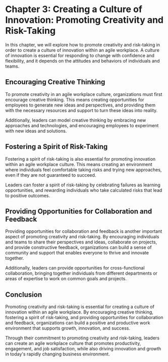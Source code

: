 Chapter 3: Creating a Culture of Innovation: Promoting Creativity and Risk-Taking
=================================================================================

In this chapter, we will explore how to promote creativity and risk-taking in order to create a culture of innovation within an agile workplace. A culture of innovation is essential for responding to change with confidence and flexibility, and it depends on the attitudes and behaviors of individuals and teams.

Encouraging Creative Thinking
-----------------------------

To promote creativity in an agile workplace culture, organizations must first encourage creative thinking. This means creating opportunities for employees to generate new ideas and perspectives, and providing them with the necessary resources and support to turn these ideas into reality.

Additionally, leaders can model creative thinking by embracing new approaches and technologies, and encouraging employees to experiment with new ideas and solutions.

Fostering a Spirit of Risk-Taking
---------------------------------

Fostering a spirit of risk-taking is also essential for promoting innovation within an agile workplace culture. This means creating an environment where individuals feel comfortable taking risks and trying new approaches, even if they are not guaranteed to succeed.

Leaders can foster a spirit of risk-taking by celebrating failures as learning opportunities, and rewarding individuals who take calculated risks that lead to positive outcomes.

Providing Opportunities for Collaboration and Feedback
------------------------------------------------------

Providing opportunities for collaboration and feedback is another important aspect of promoting creativity and risk-taking. By encouraging individuals and teams to share their perspectives and ideas, collaborate on projects, and provide constructive feedback, organizations can build a sense of community and support that enables everyone to thrive and innovate together.

Additionally, leaders can provide opportunities for cross-functional collaboration, bringing together individuals from different departments or areas of expertise to work on common goals and projects.

Conclusion
----------

Promoting creativity and risk-taking is essential for creating a culture of innovation within an agile workplace. By encouraging creative thinking, fostering a spirit of risk-taking, and providing opportunities for collaboration and feedback, organizations can build a positive and productive work environment that supports growth, innovation, and success.

Through their commitment to promoting creativity and risk-taking, leaders can create an agile workplace culture that promotes productivity, engagement, and job satisfaction, while also driving innovation and growth in today's rapidly changing business environment.

